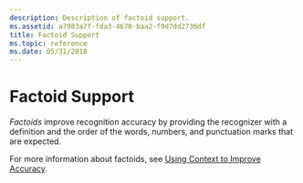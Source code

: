 ```yaml
---
description: Description of factoid support.
ms.assetid: a7983a7f-fda3-4670-baa2-f9d7dd2736df
title: Factoid Support
ms.topic: reference
ms.date: 05/31/2018
---
```


# Factoid Support

*Factoids* improve recognition accuracy by providing the recognizer with a definition and the order of the words, numbers, and punctuation marks that are expected.

For more information about factoids, see [Using Context to Improve Accuracy](using-context-to-improve-accuracy.md).

 

 



